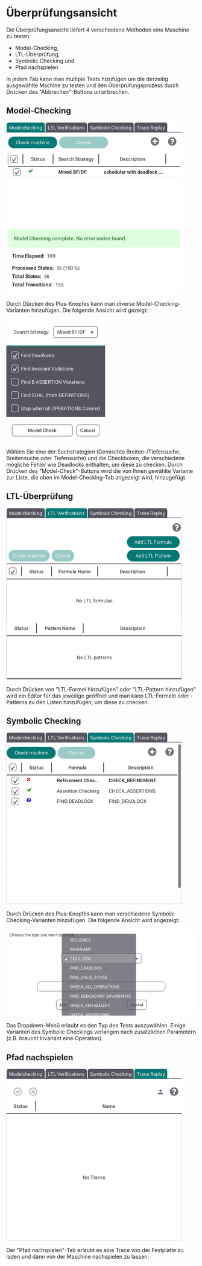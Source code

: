 # Überprüfungsansicht

Die Überprüfungsansicht liefert 4 verschiedene Methoden eine Maschine zu testen:

* Model-Checking,
* LTL-Überprüfung,
* Symbolic Checking und
* Pfad nachspielen

In jedem Tab kann man multiple Tests hizufügen um die derzeitig ausgewählte Mschine zu testen und den Überprüfungsprozess durch Drücken des "Abbrechen"-Buttons unterbrechen.

## Model-Checking

![Model-Checking](../screenshots/Verifications/Modelchecking.png)

Durch Dürcken des Plus-Knopfes kann man diverse Model-Checking-Varianten hinzufügen. Die folgende Ansicht wird gezeigt:

![Model-Checking-Fenster](../screenshots/Verifications/Modelchecking%20Stage.png)

Wählen Sie eine der Suchstrategien (Gemischte Breiten-/Tiefensuche, Breitensuche oder Tiefensuche) und die Checkboxen, die verschiedene mögliche Fehler wie Deadlocks enthalten, um diese zu checken. Durch Drücken des "Model-Check"-Buttons wird die von Ihnen gewählte Variante zur Liste, die oben im Model-Checking-Tab angezeigt wird, hinzugefügt.

## LTL-Überprüfung

![LTL](../screenshots/Verifications/LTL.png)

Durch Drücken von "LTL-Formel hinzufügen" oder "LTL-Pattern hinzufügen" wird ein Editor für das jeweilige geöffnet und man kann LTL-Formeln oder -Patterns zu den Listen hinzufügen, um diese zu checken.

## Symbolic Checking

![Symbolic Checking](../screenshots/Verifications/Symbolic%20Checking.png)

Durch Drücken des Plus-Knopfes kann man verschiedene Symbolic Checking-Varianten hinzufügen. Die folgende Ansicht wird angezeigt:

![SC hinzufügen](../screenshots/Verifications/Add%20SC.png)

Das Dropdown-Menü erlaubt es den Typ des Tests auszuwählen. Einige Varianten des Symbolic Checkings verlangen nach zusätzlichen Parametern (z.B. braucht Invariant eine Operation).

## Pfad nachspielen

![Pfad nachspielen](../screenshots/Verifications/Trace%20Replay.png)

Der "Pfad nachspielen"-Tab erlaubt es eine Trace von der Festplatte zu laden und dann von der Maschine nachspielen zu lassen. 
